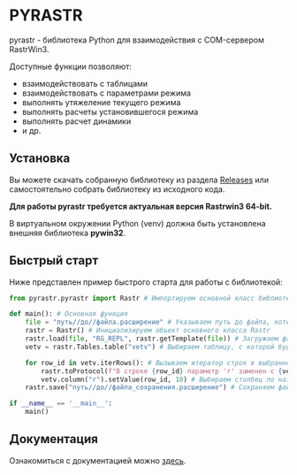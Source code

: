 # PYRASTR

pyrastr - библиотека Python для взаимодействия с COM-сервером RastrWin3.

Доступные функции позволяют:
- взаимодействовать с таблицами
- взаимодействовать с параметрами режима
- выполнять утяжеление текущего режима
- выполнять расчеты установившегося режима
- выполнять расчет динамики
- и др.

## Установка

Вы можете скачать собранную библиотеку из раздела [Releases](./releases/) или самостоятельно собрать библиотеку из исходного кода.

**Для работы pyrastr требуется актуальная версия Rastrwin3 64-bit.**

В виртуальном окружении Python (venv) должна быть установлена внешняя библиотека **pywin32**.

## Быстрый старт

Ниже представлен пример быстрого старта для работы с библиотекой:

```python
from pyrastr.pyrastr import Rastr # Импортируем основной класс библиотеки

def main(): # Основная функция
    file = "путь//до//файла.расширение" # Указываем путь до файла, который будет принимать RastrWin
    rastr = Rastr() # Инициализируем объект основного класса Rastr
    rastr.load(file, "RG_REPL", rastr.getTemplate(file)) # Загружаем файл по указанному пути
    vetv = rastr.Tables.table("vetv") # Выбираем таблицу, с которой будем работать по имени (можно и по индексу)

    for row_id in vetv.iterRows(): # Вызываем итератор строк в выбранной таблице в соответствии с установленной выборкой (сейчас выборка пуста)
        rastr.toProtocol(f"В строке {row_id} параметр 'r' заменен с {vetv.column('r').getValue(row_id)} на 10!") # Выводим сообщение в протокол если нужно
        vetv.column("r").setValue(row_id, 10) # Выбираем столбец по названию и устанавливаем значение 10 в строке row_id
    rastr.save("путь//до//файла_сохранения.расширение") # Сохраняем файл с изменениями

if __name__ == '__main__':
    main()
```

## Документация

Ознакомиться с документацией можно [здесь](./docs/index.md).
